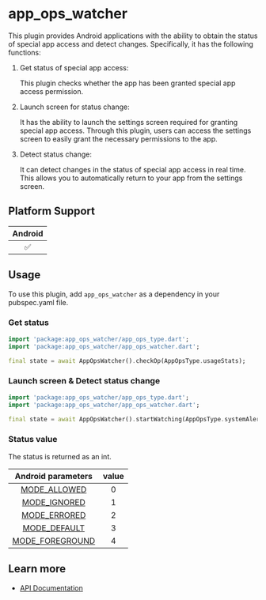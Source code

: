 # app_ops_watcher

This plugin provides Android applications with the ability to obtain the status of special app access and detect changes. Specifically, it has the following functions:

1. Get status of special app access:

    This plugin checks whether the app has been granted special app access permission.

2. Launch screen for status change:

    It has the ability to launch the settings screen required for granting special app access. Through this plugin, users can access the settings screen to easily grant the necessary permissions to the app.

3. Detect status change:

    It can detect changes in the status of special app access in real time. This allows you to automatically return to your app from the settings screen.

## Platform Support

| Android |
| :-----: |
|   ✅    |

## Usage

To use this plugin, add `app_ops_watcher` as a dependency in your pubspec.yaml file.

### Get status

```dart
import 'package:app_ops_watcher/app_ops_type.dart';
import 'package:app_ops_watcher/app_ops_watcher.dart';

final state = await AppOpsWatcher().checkOp(AppOpsType.usageStats);
```

### Launch screen & Detect status change

```dart
import 'package:app_ops_watcher/app_ops_type.dart';
import 'package:app_ops_watcher/app_ops_watcher.dart';

final state = await AppOpsWatcher().startWatching(AppOpsType.systemAlertWindow);
```

### Status value

The status is returned as an int.

| Android parameters | value |
| :-----: | :-----: |
| [MODE_ALLOWED](https://developer.android.com/reference/android/app/AppOpsManager#MODE_ALLOWED) | 0 |
| [MODE_IGNORED](https://developer.android.com/reference/android/app/AppOpsManager#MODE_IGNORED) | 1 |
| [MODE_ERRORED](https://developer.android.com/reference/android/app/AppOpsManager#MODE_ERRORED) | 2 |
| [MODE_DEFAULT](https://developer.android.com/reference/android/app/AppOpsManager#MODE_DEFAULT) | 3 |
| [MODE_FOREGROUND](https://developer.android.com/reference/android/app/AppOpsManager#MODE_FOREGROUND) | 4 |

## Learn more

- [API Documentation](https://pub.dev/documentation/app_ops_watcher/latest/)
